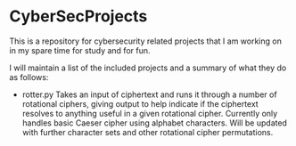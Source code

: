 # CyberSecProjects
This is a repository for cybersecurity related projects that I am working on in my spare time for study and for fun.

I will maintain a list of the included projects and a summary of what they do as follows:

- rotter.py
	Takes an input of ciphertext and runs it through a number of rotational ciphers, giving output to help indicate if the ciphertext resolves to anything useful in a given rotational cipher. Currently only handles basic Caeser cipher using alphabet characters. Will be updated with further character sets and other rotational cipher permutations.
